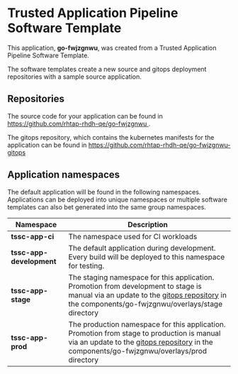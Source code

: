 # Trusted Application Pipeline Software Template

This application, **go-fwjzgnwu**, was created from a Trusted Application Pipeline Software Template.

The software templates create a new source and gitops deployment repositories with a sample source application. 

## Repositories

The source code for your application can be found in [https://github.com/rhtap-rhdh-qe/go-fwjzgnwu ](https://github.com/rhtap-rhdh-qe/go-fwjzgnwu ).
 
The gitops repository, which contains the kubernetes manifests for the application can be found in 
[https://github.com/rhtap-rhdh-qe/go-fwjzgnwu-gitops ](https://github.com/rhtap-rhdh-qe/go-fwjzgnwu-gitops ) 

## Application namespaces 

The default application will be found in the following namespaces. Applications can be deployed into unique namespaces or multiple software templates can also bet generated into the same group namespaces.  

|  Namespace   |  Description   |  
| -------- | -------- |
| **tssc-app-ci** | The namespace used for CI workloads |
| **tssc-app-development** | The default application during development. Every build will be deployed to this namespace for testing. |
| **tssc-app-stage** | The staging namespace for this application. Promotion from development to stage is manual via an update to the [gitops repository](https://github.com/rhtap-rhdh-qe/go-fwjzgnwu-gitops ) in the components/go-fwjzgnwu/overlays/stage directory |
| **tssc-app-prod** | The production namespace for this application. Promotion from stage to production is manual via an update to the [gitops repository](https://github.com/rhtap-rhdh-qe/go-fwjzgnwu-gitops ) in the components/go-fwjzgnwu/overlays/prod directory |